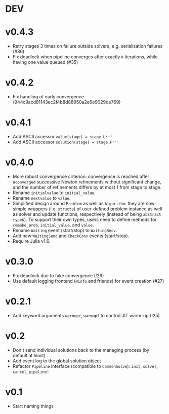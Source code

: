 # DEV

# v0.4.3

- Retry stages 3 times on failure outside solvers, e.g. serialization failures (#36)
- Fix deadlock when pipeline converges after exactly `K` iterations,
  while having one value queued (#35)

# v0.4.2

- Fix handling of early convergence (944c9acd81143ec2f4b8d88950a2e6e9029de769)

# v0.4.1

- Add ASCII accessor `value(stage) = stage.Uᵏ⁻¹`
- Add ASCII accessor `solution(stage) = stage.Fᵏ⁻¹`

# v0.4.0

- More robust convergence criterion: convergence is reached after `nconverged`
  successive Newton refinements without significant change, and the number of
  refinements differs by at most 1 from stage to stage.
- Rename `initialvalue` to `initial_value`.
- Rename `nextvalue` to `value`.
- Simplified design around `Problem` as well as `Algorithm`: they are now simple
  wrappers (i.e. `struct`s) of user-defined problem instance as well as solver
  and update functions, respectively (instead of being `abstract type`s).
  To support their own types, users need to define methods for `remake_prob`,
  `initial_value`, and `value`.
- Rename `Waiting` event (start/stop) to `WaitingRecv`.
- Add new `WaitingSend` and `CheckConv` events (start/stop).
- Require Julia v1.6.

# v0.3.0

- Fix deadlock due to fake convergence (!26)
- Use default logging frontend (`@info` and friends) for event creation (#27)

# v0.2.1

- Add keyword arguments `warmupc`, `warmupf` to control JIT warm-up (!25)

# v0.2

- Don't send individual solutions back to the managing process (by default at least)
- Add event log to the global solution object
- Refactor `Pipeline` interface (compatible to `CommonSolve`): `init`, `solve!`, `cancel_pipeline!`

# v0.1

- Start naming things
